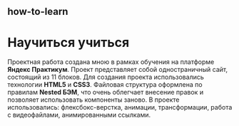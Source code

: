 ## how-to-learn
# Научиться учиться
Проектная работа создана мною в рамках обучения на платформе **Яндекс Практикум**.
Проект представляет собой одностраничный сайт, состоящий из 11 блоков.
Для создания проекта использовались технологии **HTML5** и **CSS3**.
Файловая структура оформлена по правилам **Nested БЭМ**, что очень облегчает внесение правок и позволяет использовать компоненты заново.
В проекте использовались: флексбокс-верстка, анимации, трансформации, работа с видеофайлами, анимированными ссылками.
